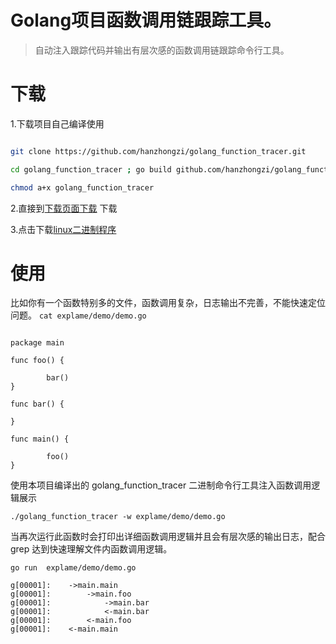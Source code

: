 # Golang项目函数调用链跟踪工具。
> 自动注入跟踪代码并输出有层次感的函数调用链跟踪命令行工具。

# 下载

1.下载项目自己编译使用

```bash

git clone https://github.com/hanzhongzi/golang_function_tracer.git

cd golang_function_tracer ; go build github.com/hanzhongzi/golang_function_tracer

chmod a+x golang_function_tracer

```

2.直接到[下载页面下载](https://github.com/fenglipaipai/golang_function_tracer/releases) 下载

3.点击下载[linux二进制程序](https://github.com/fenglipaipai/golang_function_tracer/releases/download/v0.0.1-tag/golang_function_tracer_linux)

# 使用


 比如你有一个函数特别多的文件，函数调用复杂，日志输出不完善，不能快速定位问题。
` cat explame/demo/demo.go `

```golang

package main

func foo() {

        bar()
}

func bar() {

}

func main() {
        
        foo()
}

```


 使用本项目编译出的 golang_function_tracer 二进制命令行工具注入函数调用逻辑展示

```
./golang_function_tracer -w explame/demo/demo.go 
```

 当再次运行此函数时会打印出详细函数调用逻辑并且会有层次感的输出日志，配合grep 达到快速理解文件内函数调用逻辑。
```golang
go run  explame/demo/demo.go                                                                           

g[00001]:    ->main.main
g[00001]:        ->main.foo
g[00001]:            ->main.bar
g[00001]:            <-main.bar
g[00001]:        <-main.foo
g[00001]:    <-main.main

```

